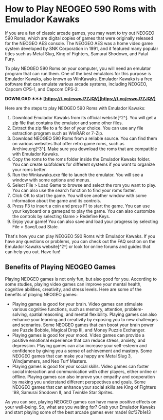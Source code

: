
 
# How to Play NEOGEO 590 Roms with Emulador Kawaks
 
If you are a fan of classic arcade games, you may want to try out NEOGEO 590 Roms, which are digital copies of games that were originally released for the NEOGEO AES console. The NEOGEO AES was a home video game system developed by SNK Corporation in 1991, and it featured many popular titles such as Metal Slug, King of Fighters, Samurai Shodown, and Fatal Fury.
 
To play NEOGEO 590 Roms on your computer, you will need an emulator program that can run them. One of the best emulators for this purpose is Emulador Kawaks, also known as WinKawaks. Emulador Kawaks is a free software that can emulate various arcade systems, including NEOGEO, Capcom CPS-1, and Capcom CPS-2.
 
**DOWNLOAD ✶✶✶ [https://t.co/eswcJ7ZJQV](https://t.co/eswcJ7ZJQV)**


 
Here are the steps to play NEOGEO 590 Roms with Emulador Kawaks:
 
1. Download Emulador Kawaks from its official website[^2^]. You will get a zip file that contains the emulator and some other files.
2. Extract the zip file to a folder of your choice. You can use any file extraction program such as WinRAR or 7-Zip.
3. Download NEOGEO 590 Roms from a reliable source. You can find them on various websites that offer retro game roms, such as Archive.org[^3^]. Make sure you download the roms that are compatible with Emulador Kawaks.
4. Copy the roms to the roms folder inside the Emulador Kawaks folder. You can create subfolders for different systems if you want to organize your roms better.
5. Run the Winkawaks.exe file to launch the emulator. You will see a window with some options and menus.
6. Select File > Load Game to browse and select the rom you want to play. You can also use the search function to find your roms faster.
7. Click OK to start the game. You will see another window with some information about the game and its controls.
8. Press F3 to insert a coin and press F1 to start the game. You can use your keyboard or a gamepad to play the game. You can also customize the controls by selecting Game > Redefine Keys.
9. Enjoy your game! You can also save and load your progress by selecting File > Save/Load State.

That's how you can play NEOGEO 590 Roms with Emulador Kawaks. If you have any questions or problems, you can check out the FAQ section on the Emulador Kawaks website[^2^] or look for online forums and guides that can help you out. Have fun!

## Benefits of Playing NEOGEO Games
 
Playing NEOGEO games is not only fun, but also good for you. According to some studies, playing video games can improve your mental health, cognitive abilities, creativity, and stress levels. Here are some of the benefits of playing NEOGEO games:

- Playing games is good for your brain. Video games can stimulate various cognitive functions, such as memory, attention, problem-solving, spatial reasoning, and mental flexibility. Playing games can also enhance your learning and creativity by exposing you to new challenges and scenarios. Some NEOGEO games that can boost your brain power are Puzzle Bobble, Magical Drop III, and Money Puzzle Exchanger.
- Playing games is good for your mood. Video games can provide a positive emotional experience that can reduce stress, anxiety, and depression. Playing games can also increase your self-esteem and confidence by giving you a sense of achievement and mastery. Some NEOGEO games that can make you happy are Metal Slug 3, Windjammers, and Neo Turf Masters.
- Playing games is good for your social skills. Video games can foster social interaction and communication with other players, either online or offline. Playing games can also improve your empathy and cooperation by making you understand different perspectives and goals. Some NEOGEO games that can enhance your social skills are King of Fighters '98, Samurai Shodown II, and Twinkle Star Sprites.

As you can see, playing NEOGEO games can have many positive effects on your well-being. So, what are you waiting for? Grab your Emulador Kawaks and start playing some of the best arcade games ever made!
 8cf37b1e13
 
